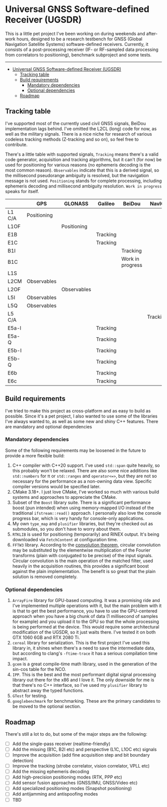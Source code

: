 # Universal GNSS Software-defined Receiver (UGSDR)

This is a little pet project I've been working on during weekends and after-work hours, designed to be a research testbench for GNSS (Global Navigation Satellite Systems) software-defined receivers. Currently, it consists of a post-processing receiver (IF- or RF-sampled data processing from correlators to positioning), benchmark subproject and some tests.

---

- [Universal GNSS Software-defined Receiver (UGSDR)](#universal-gnss-software-defined-receiver-ugsdr)
  - [Tracking table](#tracking-table)
  - [Build requirements](#build-requirements)
    - [Mandatory dependencies](#mandatory-dependencies)
    - [Optional dependencies](#optional-dependencies)
  - [Roadmap](#roadmap)

## Tracking table

I've supported most of the currently used civil GNSS signals, BeiDou implementation lags behind. I've omitted the L2CL (long) code for now, as well as the military signals. There is a nice niche for research of various codeless tracking methods (Z-tracking and so on), so feel free to contribute.

There's a little table with supported signals, `Tracking` means there's a valid code generator, acquisition and tracking algorithms, but it can't (for now) be used for positioning for various reasons (no ephemeris decoding is the most common reason). `Observables` indicate that this is a derived signal, so the millisecond pseudorange ambiguity is resolved, but the navigation message is not used. `Positioning` stands for complete processing, including ephemeris decoding and millisecond ambiguity resolution. `Work in progress` speaks for itself.

|        	| GPS         	| GLONASS     	| Galileo  	| BeiDou           	| NavIC    	| SBAS     	| QZSS     	|
|--------	|-------------	|-------------	|----------	|------------------	|----------	|----------	|----------	|
| L1 C/A 	| Positioning 	|             	|          	|                  	|          	| Tracking 	| Tracking 	|
| L1OF   	|             	| Positioning 	|          	|                  	|          	|          	|          	|
| E1B    	|             	|             	| Tracking 	|                  	|          	|          	|          	|
| E1C    	|             	|             	| Tracking 	|                  	|          	|          	|          	|
| B1I    	|             	|             	|          	|     Tracking     	|          	|          	|          	|
| B1C    	|             	|             	|          	| Work in progress 	|          	|          	|          	|
| L1S    	|             	|             	|          	|                  	|          	|          	| Tracking 	|
| L2CM   	| Observables 	|             	|          	|                  	|          	|          	| Tracking 	|
| L2OF   	|             	| Observables 	|          	|                  	|          	|          	|          	|
| L5I    	| Observables 	|             	|          	|                  	|          	| Tracking 	| Tracking 	|
| L5Q    	| Observables 	|             	|          	|                  	|          	| Tracking 	| Tracking 	|
| L5 C/A 	|             	|             	|          	|                  	| Tracking 	|          	|          	|
| E5a-I  	|             	|             	| Tracking 	|                  	|          	|          	|          	|
| E5a-Q  	|             	|             	| Tracking 	|                  	|          	|          	|          	|
| E5b-I  	|             	|             	| Tracking 	|                  	|          	|          	|          	|
| E5b-Q  	|             	|             	| Tracking 	|                  	|          	|          	|          	|
| E6b    	|             	|             	| Tracking 	|                  	|          	|          	|          	|
| E6c    	|             	|             	| Tracking 	|                  	|          	|          	|          	|

## Build requirements

I've tried to make this project as cross-platform and as easy to build as possible. Since it's a pet project, I also wanted to use some of the libraries I've always wanted to, as well as some new and shiny C++ features. There are mandatory and optional dependencies

### Mandatory dependencies

Some of the following requirements may be loosened in the future to provide a more flexible build:

1. C++ compiler with C++20 support. I've used `std::span` quite heavily, so this probably won't be relaxed. There are also some nice additions like `std::numbers` for π or `std::ranges` and `operator<=>`, but they are not so necessary for the performance as a non-owning data view. Specific compiler versions would be specified later.
2. CMake 3.18+. I just love CMake, I've worked so much with various build systems and approaches to appreciate the CMake.
3. Subset of the `Boost` library suite. There is a significant performance boost (pun intended) when using memory-mapped I/O instead of the traditional `ifstream::read()` approach. I personally also love the console progress bar, which is very handy for console-only applications.
4. My own `type_map` and `plusifier` libraries, but they're checked out as submodules, so you don't have to worry about them.
5. `RTKLIB` is used for positioning (temporarily) and RINEX output. It's being downloaded via `FetchContent` at configuration time.
6. `FFTW3` library. According to the [convolution theorem](https://en.wikipedia.org/wiki/Convolution_theorem), circular convolution may be substituted by the elementwise multiplication of the Fourier transforms (plain with conjugated to be precise) of the input signals. Circular convolution is the main operation of the matched filter, used heavily in the acquisition routines, this provides a significant boost against the plain implementation. The benefit is so great that the plain solution is removed completely.

### Optional dependencies

1. `ArrayFire` library for GPU-based computing. It was a promising ride and I've implemented multiple operations with it, but the main problem with it is that to get the best performance, you have to use the GPU-centered approach when you have a big chunk of data (1 millisecond of samples for example) and you upload it to the GPU so that the whole processing is being performed at the device. This would require some architectural modification of the UGSDR, so it just waits there. I've tested it on both GTX 1060 6GB and RTX 2080 Ti.
2. `cereal` library for serialization. This is the first project I've used this library in, it shines when there's a need to save the intermediate data, but according to clang's `-ftime-trace` it has a serious compilation time impact.
3. `gcem` is a great compile-time math library, used in the generation of the sin-cos table for the NCO.
4. `IPP`. This is the best and the most performant digital signal processing library out there for the x86 and I love it. The only downside for me is that there's no C++ interface, so I've used my `plusifier` library to abstract away the typed functions. 
5. `GTest` for testing.
6. `googlebenchmark` for benchmarking. These are the primary candidates to be moved to the optional section.

## Roadmap

There's still a lot to do, but some of the major steps are the following:

- [ ] Add the single-pass receiver (realtime-friendly)
- [ ] Add the missing (B1C, B2I etc) and perspective (L1C, L1OC etc) signals 
- [ ] Improve the acquisition (add fine acquisition step and bit boundary detection)
- [ ] Improve the tracking (strobe correlator, vision correlator, VPLL etc)
- [ ] Add the missing ephemeris decoding
- [ ] Add high-precision positioning modes (RTK, PPP etc)
- [ ] Add sensor fusion approaches (GNSS/IMU, GNSS/Video etc)
- [ ] Add specialized positioning modes (Snapshot positioning)
- [ ] Add antijamming and antispoofing modes
- [ ] TBD

